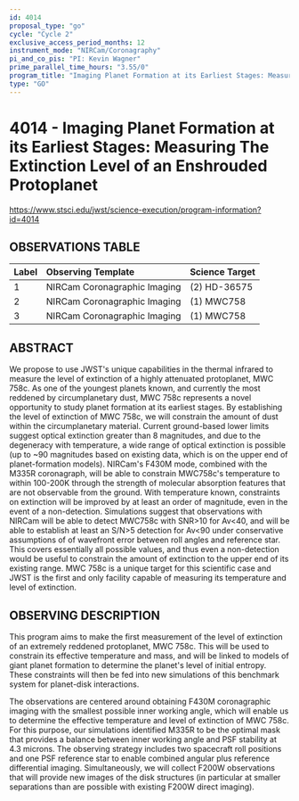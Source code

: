```yaml
---
id: 4014
proposal_type: "go"
cycle: "Cycle 2"
exclusive_access_period_months: 12
instrument_mode: "NIRCam/Coronagraphy"
pi_and_co_pis: "PI: Kevin Wagner"
prime_parallel_time_hours: "3.55/0"
program_title: "Imaging Planet Formation at its Earliest Stages: Measuring The Extinction Level of an Enshrouded Protoplanet"
type: "GO"
---
```

# 4014 - Imaging Planet Formation at its Earliest Stages: Measuring The Extinction Level of an Enshrouded Protoplanet
https://www.stsci.edu/jwst/science-execution/program-information?id=4014
## OBSERVATIONS TABLE
| Label | Observing Template            | Science Target     |
| :---- | :---------------------------- | :----------------- |
| 1     | NIRCam Coronagraphic Imaging  | (2) HD-36575       |
| 2     | NIRCam Coronagraphic Imaging  | (1) MWC758         |
| 3     | NIRCam Coronagraphic Imaging  | (1) MWC758         |

## ABSTRACT

We propose to use JWST's unique capabilities in the thermal infrared to measure the level of extinction of a highly attenuated protoplanet, MWC 758c. As one of the youngest planets known, and currently the most reddened by circumplanetary dust, MWC 758c represents a novel opportunity to study planet formation at its earliest stages. By establishing the level of extinction of MWC 758c, we will constrain the amount of dust within the circumplanetary material. Current ground-based lower limits suggest optical extinction greater than 8 magnitudes, and due to the degeneracy with temperature, a wide range of optical extinction is possible (up to ~90 magnitudes based on existing data, which is on the upper end of planet-formation models). NIRCam's F430M mode, combined with the M335R coronagraph, will be able to constrain MWC758c's temperature to within 100-200K through the strength of molecular absorption features that are not observable from the ground. With temperature known, constraints on extinction will be improved by at least an order of magnitude, even in the event of a non-detection. Simulations suggest that observations with NIRCam will be able to detect MWC758c with SNR>10 for Av<40, and will be able to establish at least an S/N>5 detection for Av<90 under conservative assumptions of of wavefront error between roll angles and reference star. This covers essentially all possible values, and thus even a non-detection would be useful to constrain the amount of extinction to the upper end of its existing range. MWC 758c is a unique target for this scientific case and JWST is the first and only facility capable of measuring its temperature and level of extinction.

## OBSERVING DESCRIPTION

This program aims to make the first measurement of the level of extinction of an extremely reddened protoplanet, MWC 758c. This will be used to constrain its effective temperature and mass, and will be linked to models of giant planet formation to determine the planet's level of initial entropy. These constraints will then be fed into new simulations of this benchmark system for planet-disk interactions.

The observations are centered around obtaining F430M coronagraphic imaging with the smallest possible inner working angle, which will enable us to determine the effective temperature and level of extinction of MWC 758c. For this purpose, our simulations identified M335R to be the optimal mask that provides a balance between inner working angle and PSF stability at 4.3 microns. The observing strategy includes two spacecraft roll positions and one PSF reference star to enable combined angular plus reference differential imaging. Simultaneously, we will collect F200W observations that will provide new images of the disk structures (in particular at smaller separations than are possible with existing F200W direct imaging).